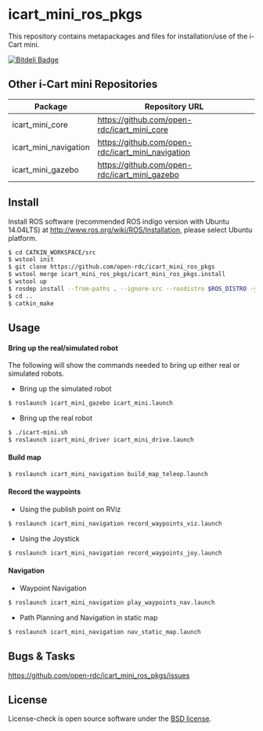 icart_mini_ros_pkgs
=================
This repository contains metapackages and files for installation/use of the i-Cart mini.

[![Bitdeli Badge](https://d2weczhvl823v0.cloudfront.net/open-rdc/icart_mini_ros_pkgs/trend.png)](https://bitdeli.com/free "Bitdeli Badge")

## Other i-Cart mini Repositories

Package | Repository URL
------- | --------------
icart_mini_core | https://github.com/open-rdc/icart_mini_core
icart_mini_navigation | https://github.com/open-rdc/icart_mini_navigation
icart_mini_gazebo | https://github.com/open-rdc/icart_mini_gazebo

## Install

Install ROS software (recommended ROS indigo version with Ubuntu 14.04LTS) at http://www.ros.org/wiki/ROS/Installation, please select Ubuntu platform. 

```sh
$ cd CATKIN_WORKSPACE/src
$ wstool init
$ git clone https://github.com/open-rdc/icart_mini_ros_pkgs
$ wstool merge icart_mini_ros_pkgs/icart_mini_ros_pkgs.install
$ wstool up
$ rosdep install --from-paths . --ignore-src --rosdistro $ROS_DISTRO -y
$ cd ..
$ catkin_make
```

## Usage

#### Bring up the real/simulated robot

The following will show the commands needed to bring up either real or simulated robots.

 * Bring up the simulated robot

```sh
$ roslaunch icart_mini_gazebo icart_mini.launch
```

 * Bring up the real robot

```sh
$ ./icart-mini.sh
$ roslaunch icart_mini_driver icart_mini_drive.launch
```

#### Build map

```sh
$ roslaunch icart_mini_navigation build_map_teleop.launch
```

#### Record the waypoints

 * Using the publish point on RViz

```sh
$ roslaunch icart_mini_navigation record_waypoints_viz.launch
```

 * Using the Joystick

```sh
$ roslaunch icart_mini_navigation record_waypoints_joy.launch
```

#### Navigation

 * Waypoint Navigation

```sh
$ roslaunch icart_mini_navigation play_waypoints_nav.launch
```

 * Path Planning and Navigation in static map

```sh
$ roslaunch icart_mini_navigation nav_static_map.launch
```

## Bugs & Tasks

https://github.com/open-rdc/icart_mini_ros_pkgs/issues

## License

License-check is open source software under the [BSD license](https://github.com/open-rdc/icart_mini_ros_pkgs/blob/master/LICENSE).
